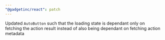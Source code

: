 ```yaml
---
"@gadgetinc/react": patch
---
```


Updated `AutoButton` such that the loading state is dependant only on fetching the action result instead of also being dependant on fetching action metadata
